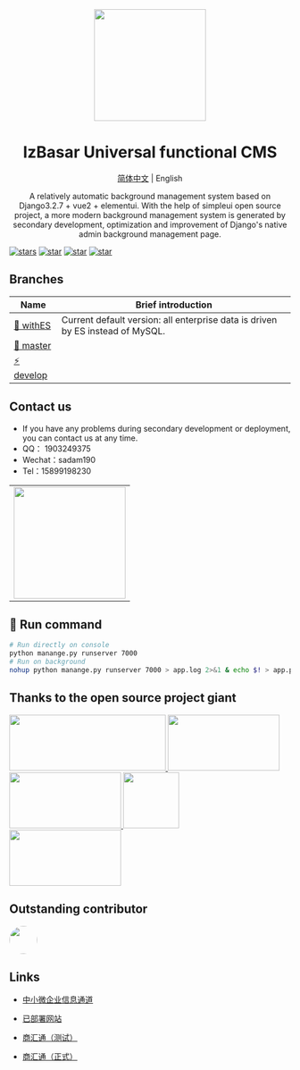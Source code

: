 <div align="center"><img width="200" src="http://59.110.225.84/media/izbasar/logo_square.png"/>
<h1> IzBasar Universal functional CMS </h1>

[简体中文](./README.md) |  English

<p>
A relatively automatic background management system based on Django3.2.7 + vue2 + elementui. With the help of simpleui open source project, a more modern background management system is generated by secondary development, optimization and improvement of Django's native admin background management page.
</p>
</div>

[![stars](https://img.shields.io/github/stars/chuzhixin/vue-admin-beautiful?style=flat-square&logo=GitHub)](https://gitee.com/touzixinjiang/background-management-system)
[![star](https://gitee.com/chu1204505056/vue-admin-beautiful/badge/star.svg?theme=gray)](https://gitee.com/touzixinjiang/background-management-system)
[![star](./public/djangoVersionTag.svg?theme=gray)](https://www.djangoproject.com/)
[![star](./public/pythonVersionTag.svg?theme=gray)](https://www.python.org/)
## Branches

| Name                                                                                        | Brief introduction                                                   |
| -------------------------------------------------------------------------------------------|-------------------------------------------------------|
| [🚀 withES](https://gitee.com/touzixinjiang/background-management-system)                       |   Current default version: all enterprise data is driven by ES instead of MySQL.    |
| [🎉 master ](https://gitee.com/touzixinjiang/background-management-system/tree/master/)         |                                                       |
| [⚡ develop ](https://gitee.com/touzixinjiang/background-management-system/tree/develop/)        |                                                       |
## Contact us

- If you have any problems during secondary development or deployment, you can contact us at any time.
- QQ： 1903249375
- Wechat：sadam190
- Tel：15899198230

<table>
<tr>
<td>
<img width="200px" src="http://59.110.225.84/static/sdm/qr_qq.png">
</td>
</tr>
</table>

## 🌱 Run  command

```bash
# Run directly on console
python manange.py runserver 7000
# Run on background
nohup python manange.py runserver 7000 > app.log 2>&1 & echo $! > app.pid
```

## Thanks to the open source project giant

<a title="Python" href="https://www.python.org/" target="_blank">
<img width="280" height="100" src="https://www.python.org/static/img/python-logo.png"/>
</a>
<a title="Django" href="https://www.djangoproject.com/" target="_blank">
<img width="200" height="100" src="https://pics5.baidu.com/feed/241f95cad1c8a786c081e12fe414593b70cf500f.png?token=f17de3ff5dd522ffb3212ff0f1fe9f9f"/>
</a>

<a title="ElasticSearch" href="https://www.elastic.co/cn/" target="_blank">
<img width="200" height="100" src="https://images.contentstack.io/v3/assets/bltefdd0b53724fa2ce/blt280217a63b82a734/5bbdaacf63ed239936a7dd56/elastic-logo.svg"/>
</a>
<a title="SimpleUI" href="https://simpleui.72wo.com/docs/simpleui/" target="_blank">
<img width="100" height="100" src="https://simpleui.72wo.com/static/images/logo.png"/>
</a>
<a title="Redis" href="https://redis.io/" target="_blank">
<img width="200" height="100" src="https://redis.io/images/redis-white.png"/>
</a>

## Outstanding contributor

<a href="https://gitee.com/sadam98" target="_blank">
  <img width="50px" style="border-radius:999px" src="https://portrait.gitee.com/uploads/avatars/user/1882/5648408_sadam98_1580052770.png!avatar200"/>
</a>


## Links
- [中小微企业信息通道](https://www.umiware.com/)

- [已部署网站](https://p.xjip.info/)

- [商汇通（测试）](https://sh.umiware.com/)

- [商汇通（正式）](https://sh.xjip.info/)
